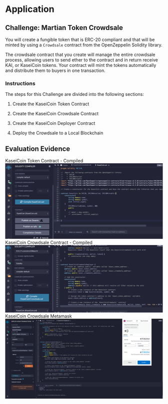 # Application

## Challenge: Martian Token Crowdsale

You will create a fungible token that is ERC-20 compliant and that will be minted by using a `Crowdsale` contract from the OpenZeppelin Solidity library.

The crowdsale contract that you create will manage the entire crowdsale process, allowing users to send ether to the contract and in return receive KAI, or KaseiCoin tokens. Your contract will mint the tokens automatically and distribute them to buyers in one transaction.

### Instructions

The steps for this Challenge are divided into the following sections:

1. Create the KaseiCoin Token Contract

2. Create the KaseiCoin Crowdsale Contract

3. Create the KaseiCoin Deployer Contract

4. Deploy the Crowdsale to a Local Blockchain


## Evaluation Evidence
KaseiCoin Token Contract - Compiled 
![](images/kaseiCoin.png)
KaseiCoin Crowdsale Contract - Compiled
![](images/kaseiCoinCrowsale.png)
KaseiCoin Crowdsale Metamask
![](images/metamask.png)
